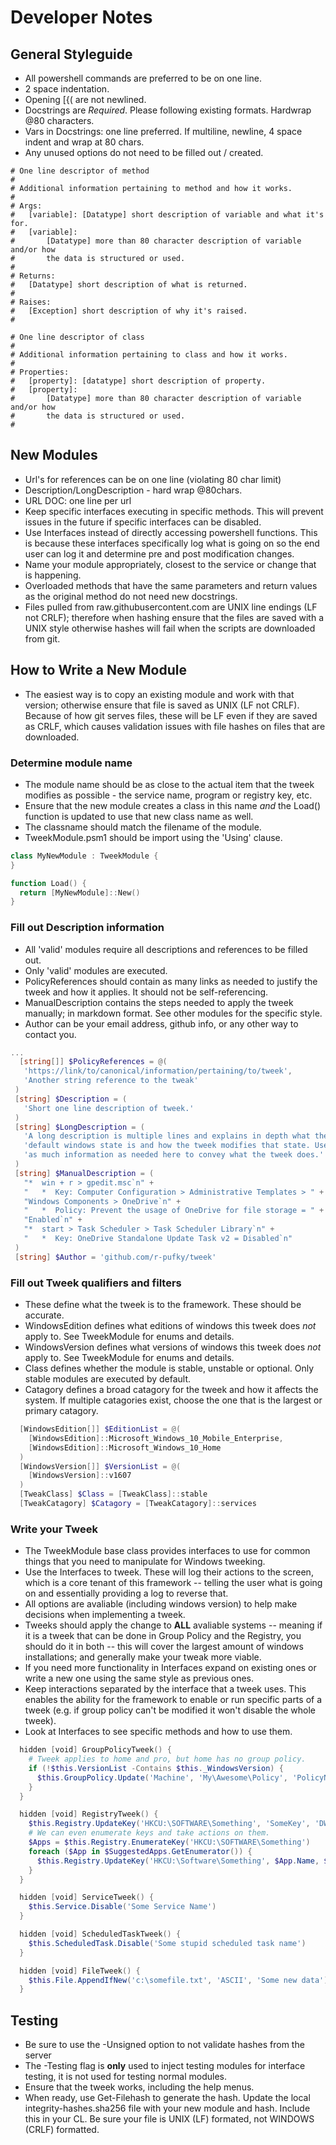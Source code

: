 # Developer Notes

## General Styleguide

* All powershell commands are preferred to be on one line.
* 2 space indentation.
* Opening [{( are not newlined.
* Docstrings are *Required*. Please following existing formats. Hardwrap
  @80 characters.
* Vars in Docstrings: one line preferred. If multiline, newline, 4 space
  indent and wrap at 80 chars.
* Any unused options do not need to be filled out / created.

```Docstring
# One line descriptor of method
#
# Additional information pertaining to method and how it works.
#
# Args:
#   [variable]: [Datatype] short description of variable and what it's for.
#   [variable]:
#       [Datatype] more than 80 character description of variable and/or how
#       the data is structured or used.
#
# Returns:
#   [Datatype] short description of what is returned.
#
# Raises:
#   [Exception] short description of why it's raised.
#
```

```Docstring
# One line descriptor of class
#
# Additional information pertaining to class and how it works.
#
# Properties:
#   [property]: [datatype] short description of property.
#   [property]:
#       [Datatype] more than 80 character description of variable and/or how
#       the data is structured or used.
#
```

## New Modules

* Url's for references can be on one line (violating 80 char limit)
* Description/LongDescription - hard wrap @80chars.
* URL DOC: one line per url
* Keep specific interfaces executing in specific methods. This will prevent
  issues in the future if specific interfaces can be disabled.
* Use Interfaces instead of directly accessing powershell functions. This
  is because these interfaces specifically log what is going on so the end
  user can log it and determine pre and post modification changes.
* Name your module appropriately, closest to the service or change that is
  happening.
* Overloaded methods that have the same parameters and return values as the
  original method do not need new docstrings.
* Files pulled from raw.githubusercontent.com are UNIX line endings (LF not
  CRLF); therefore when hashing ensure that the files are saved with a UNIX
  style otherwise hashes will fail when the scripts are downloaded from
  git.

## How to Write a New Module

* The easiest way is to copy an existing module and work with that version;
  otherwise ensure that file is saved as UNIX (LF not CRLF). Because of how
  git serves files, these will be LF even if they are saved as CRLF, which
  causes validation issues with file hashes on files that are downloaded.

### Determine module name

* The module name should be as close to the actual item that the tweek
  modifies as possible - the service name, program or registry key, etc.
* Ensure that the new module creates a class in this name *and* the Load()
  function is updated to use that new class name as well.
* The classname should match the filename of the module.
* TweekModule.psm1 should be import using the 'Using' clause.

```powershell
class MyNewModule : TweekModule {
}

function Load() {
  return [MyNewModule]::New()
}
```

### Fill out Description information
* All 'valid' modules require all descriptions and references to be filled out.
* Only 'valid' modules are executed.
* PolicyReferences should contain as many links as needed to justify the tweek
  and how it applies. It should not be self-referencing.
* ManualDescription contains the steps needed to apply the tweek manually; in
  markdown format. See other modules for the specific style.
* Author can be your email address, github info, or any other way to contact
  you.

 ```powershell
 ...
   [string[]] $PolicyReferences = @(
    'https://link/to/canonical/information/pertaining/to/tweek',
    'Another string reference to the tweak'
  )
  [string] $Description = (
    'Short one line description of tweek.'
  )
  [string] $LongDescription = (
    'A long description is multiple lines and explains in depth what the ' +
    'default windows state is and how the tweek modifies that state. Use ' +
    'as much information as needed here to convey what the tweek does.'
  )
  [string] $ManualDescription = (
    "*  win + r > gpedit.msc`n" +
    "   *  Key: Computer Configuration > Administrative Templates > " +
    "Windows Components > OneDrive`n" +
    "   *  Policy: Prevent the usage of OneDrive for file storage = " +
    "Enabled`n" +
    "*  start > Task Scheduler > Task Scheduler Library`n" +
    "   *  Key: OneDrive Standalone Update Task v2 = Disabled`n"
  )
  [string] $Author = 'github.com/r-pufky/tweek'
```

### Fill out Tweek qualifiers and filters
* These define what the tweek is to the framework. These should be accurate.
* WindowsEdition defines what editions of windows this tweek does *not* apply
  to. See TweekModule for enums and details.
* WindowsVersion defines what versions of windows this tweek does *not* apply
  to. See TweekModule for enums and details.
* Class defines whether the module is stable, unstable or optional. Only
  stable modules are executed by default.
* Catagory defines a broad catagory for the tweek and how it affects the
  system. If multiple catagories exist, choose the one that is the largest or
  primary catagory.

```powershell
  [WindowsEdition[]] $EditionList = @(
    [WindowsEdition]::Microsoft_Windows_10_Mobile_Enterprise,
    [WindowsEdition]::Microsoft_Windows_10_Home
  )
  [WindowsVersion[]] $VersionList = @(
    [WindowsVersion]::v1607
  )
  [TweakClass] $Class = [TweakClass]::stable
  [TweakCatagory] $Catagory = [TweakCatagory]::services
```

### Write your Tweek
* The TweekModule base class provides interfaces to use for common things that
  you need to manipulate for Windows tweeking.
* Use the Interfaces to tweek. These will log their actions to the screen,
  which is a core tenant of this framework -- telling the user what is going
  on and essentially providing a log to reverse that.
* All options are avaliable (including windows version) to help make decisions
  when implementing a tweek.
* Tweeks should apply the change to **ALL** avaliable systems -- meaning if it
  is a tweek that can be done in Group Policy and the Registry, you should do
  it in both -- this will cover the largest amount of windows installations;
  and generally make your tweak more viable.
* If you need more functionality in Interfaces expand on existing ones or write
  a new one using the same style as previous ones.
* Keep interactions separated by the interface that a tweek uses. This enables
  the ability for the framework to enable or run specific parts of a tweek
  (e.g. if group policy can't be modified it won't disable the whole tweek).
* Look at Interfaces to see specific methods and how to use them.

```powershell
  hidden [void] GroupPolicyTweek() {
    # Tweek applies to home and pro, but home has no group policy.
    if (!$this.VersionList -Contains $this._WindowsVersion) {
      $this.GroupPolicy.Update('Machine', 'My\Awesome\Policy', 'PolicyName', 'DWORD', 1)
    }
  }

  hidden [void] RegistryTweek() {
    $this.Registry.UpdateKey('HKCU:\SOFTWARE\Something', 'SomeKey', 'DWORD', 0)
    # We can even enumerate keys and take actions on them.
    $Apps = $this.Registry.EnumerateKey('HKCU:\SOFTWARE\Something')
    foreach ($App in $SuggestedApps.GetEnumerator()) {
      $this.Registry.UpdateKey('HKCU:\Software\Something', $App.Name, $App.Value[0], 0)
    }
  }

  hidden [void] ServiceTweek() {
    $this.Service.Disable('Some Service Name')
  }

  hidden [void] ScheduledTaskTweek() {
    $this.ScheduledTask.Disable('Some stupid scheduled task name')
  }

  hidden [void] FileTweek() {
    $this.File.AppendIfNew('c:\somefile.txt', 'ASCII', 'Some new data')
  }
```

## Testing
* Be sure to use the -Unsigned option to not validate hashes from the server
* The -Testing flag is **only** used to inject testing modules for interface
  testing, it is not used for testing normal modules.
* Ensure that the tweek works, including the help menus.
* When ready, use Get-Filehash <module> to generate the hash. Update the local
  integrity-hashes.sha256 file with your new module and hash. Include this in
  your CL. Be sure your file is UNIX (LF) formated, not WINDOWS (CRLF) 
  formatted.
